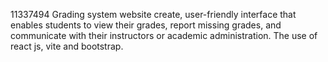 11337494
Grading system website create, user-friendly interface that enables students to view their grades,
report missing grades, and communicate with their instructors or academic administration.
The use of react js, vite and bootstrap.
